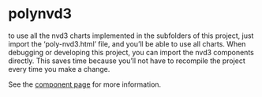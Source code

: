 polynvd3
========
to use all the nvd3 charts implemented in the subfolders of this project, just
import the ‘poly-nvd3.html’ file, and you’ll be able to use all charts.
When debugging or developing this project, you can import the nvd3 components
directly. This saves time because you’ll not have to recompile the project
every time you make a change.

See the [component page](http://renatoutsch.github.io/poly-nvd3) for more information.
